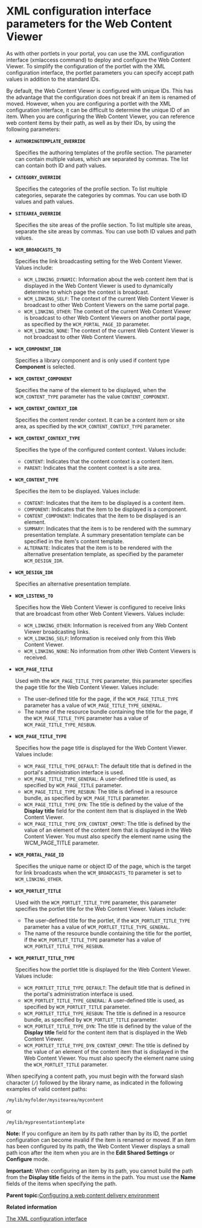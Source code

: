# XML configuration interface parameters for the Web Content Viewer 

As with other portlets in your portal, you can use the XML configuration interface \(xmlaccess command\) to deploy and configure the Web Content Viewer. To simplify the configuration of the portlet with the XML configuration interface, the portlet parameters you can specify accept path values in addition to the standard IDs.

By default, the Web Content Viewer is configured with unique IDs. This has the advantage that the configuration does not break if an item is renamed of moved. However, when you are configuring a portlet with the XML configuration interface, it can be difficult to determine the unique ID of an item. When you are configuring the Web Content Viewer, you can reference web content items by their path, as well as by their IDs, by using the following parameters:

-   **`AUTHORINGTEMPLATE_OVERRIDE`**

    Specifies the authoring templates of the profile section. The parameter can contain multiple values, which are separated by commas. The list can contain both ID and path values.

-   **`CATEGORY_OVERRIDE`**

    Specifies the categories of the profile section. To list multiple categories, separate the categories by commas. You can use both ID values and path values.

-   **`SITEAREA_OVERRIDE`**

    Specifies the site areas of the profile section. To list multiple site areas, separate the site areas by commas. You can use both ID values and path values.

-   **`WCM_BROADCASTS_TO`**

    Specifies the link broadcasting setting for the Web Content Viewer. Values include:

    -   `WCM_LINKING_DYNAMIC`: Information about the web content item that is displayed in the Web Content Viewer is used to dynamically determine to which page the context is broadcast.
    -   `WCM_LINKING_SELF`: The context of the current Web Content Viewer is broadcast to other Web Content Viewers on the same portal page.
    -   `WCM_LINKING_OTHER`: The context of the current Web Content Viewer is broadcast to other Web Content Viewers on another portal page, as specified by the `WCM_PORTAL_PAGE_ID` parameter.
    -   `WCM_LINKING_NONE`: The context of the current Web Content Viewer is not broadcast to other Web Content Viewers.
-   **`WCM_COMPONENT_IDR`**

    Specifies a library component and is only used if content type **Component** is selected.

-   **`WCM_CONTENT_COMPONENT`**

    Specifies the name of the element to be displayed, when the `WCM_CONTENT_TYPE` parameter has the value `CONTENT_COMPONENT`.

-   **`WCM_CONTENT_CONTEXT_IDR`**

    Specifies the content render context. It can be a content item or site area, as specified by the `WCM_CONTENT_CONTEXT_TYPE` parameter.

-   **`WCM_CONTENT_CONTEXT_TYPE`**

    Specifies the type of the configured content context. Values include:

    -   `CONTENT`: Indicates that the content context is a content item.
    -   `PARENT`: Indicates that the content context is a site area.
-   **`WCM_CONTENT_TYPE`**

    Specifies the item to be displayed. Values include:

    -   `CONTENT`: Indicates that the item to be displayed is a content item.
    -   `COMPONENT`: Indicates that the item to be displayed is a component.
    -   `CONTENT_COMPONENT`: Indicates that the item to be displayed is an element.
    -   `SUMMARY`: Indicates that the item is to be rendered with the summary presentation template. A summary presentation template can be specified in the item's content template.
    -   `ALTERNATE`: Indicates that the item is to be rendered with the alternative presentation template, as specified by the parameter `WCM_DESIGN_IDR`.
-   **`WCM_DESIGN_IDR`**

    Specifies an alternative presentation template.

-   **`WCM_LISTENS_TO`**

    Specifies how the Web Content Viewer is configured to receive links that are broadcast from other Web Content Viewers. Values include:

    -   `WCM_LINKING_OTHER`: Information is received from any Web Content Viewer broadcasting links.
    -   `WCM_LINKING_SELF`: Information is received only from this Web Content Viewer.
    -   `WCM_LINKING_NONE`: No information from other Web Content Viewers is received.
-   **`WCM_PAGE_TITLE`**

    Used with the `WCM_PAGE_TITLE_TYPE` parameter, this parameter specifies the page title for the Web Content Viewer. Values include:

    -   The user-defined title for the page, if the `WCM_PAGE_TITLE_TYPE` parameter has a value of `WCM_PAGE_TITLE_TYPE_GENERAL`.
    -   The name of the resource bundle containing the title for the page, if the `WCM_PAGE_TITLE_TYPE` parameter has a value of `WCM_PAGE_TITLE_TYPE_RESBUN`.
-   **`WCM_PAGE_TITLE_TYPE`**

    Specifies how the page title is displayed for the Web Content Viewer. Values include:

    -   `WCM_PAGE_TITLE_TYPE_DEFAULT`: The default title that is defined in the portal's administration interface is used.
    -   `WCM_PAGE_TITLE_TYPE_GENERAL`: A user-defined title is used, as specified by `WCM_PAGE_TITLE` parameter.
    -   `WCM_PAGE_TITLE_TYPE_RESBUN`: The title is defined in a resource bundle, as specified by `WCM_PAGE_TITLE` parameter.
    -   `WCM_PAGE_TITLE_TYPE_DYN`: The title is defined by the value of the **Display title** field for the content item that is displayed in the Web Content Viewer.
    -   `WCM_PAGE_TITLE_TYPE_DYN_CONTENT_CMPNT`: The title is defined by the value of an element of the content item that is displayed in the Web Content Viewer. You must also specify the element name using the WCM\_PAGE\_TITLE parameter.
-   **`WCM_PORTAL_PAGE_ID`**

    Specifies the unique name or object ID of the page, which is the target for link broadcasts when the `WCM_BROADCASTS_TO` parameter is set to `WCM_LINKING_OTHER`.

-   **`WCM_PORTLET_TITLE`**

    Used with the `WCM_PORTLET_TITLE_TYPE` parameter, this parameter specifies the portlet title for the Web Content Viewer. Values include:

    -   The user-defined title for the portlet, if the `WCM_PORTLET_TITLE_TYPE` parameter has a value of `WCM_PORTLET_TITLE_TYPE_GENERAL`.
    -   The name of the resource bundle containing the title for the portlet, if the `WCM_PORTLET_TITLE_TYPE` parameter has a value of `WCM_PORTLET_TITLE_TYPE_RESBUN`.
-   **`WCM_PORTLET_TITLE_TYPE`**

    Specifies how the portlet title is displayed for the Web Content Viewer. Values include:

    -   `WCM_PORTLET_TITLE_TYPE_DEFAULT`: The default title that is defined in the portal's administration interface is used.
    -   `WCM_PORTLET_TITLE_TYPE_GENERAL`: A user-defined title is used, as specified by `WCM_PORTLET_TITLE` parameter.
    -   `WCM_PORTLET_TITLE_TYPE_RESBUN`: The title is defined in a resource bundle, as specified by `WCM_PORTLET_TITLE` parameter.
    -   `WCM_PORTLET_TITLE_TYPE_DYN`: The title is defined by the value of the **Display title** field for the content item that is displayed in the Web Content Viewer.
    -   `WCM_PORTLET_TITLE_TYPE_DYN_CONTENT_CMPNT`: The title is defined by the value of an element of the content item that is displayed in the Web Content Viewer. You must also specify the element name using the `WCM_PORTLET_TITLE` parameter.

When specifying a content path, you must begin with the forward slash character \(`/`\) followed by the library name, as indicated in the following examples of valid content paths:

```
/mylib/myfolder/mysitearea/mycontent
```

or

```
/mylib/mypresentationtemplate
```

**Note:** If you configure an item by its path rather than by its ID, the portlet configuration can become invalid if the item is renamed or moved. If an item has been configured by its path, the Web Content Viewer displays a small path icon after the item when you are in the **Edit Shared Settings** or **Configure** mode.

**Important:** When configuring an item by its path, you cannot build the path from the **Display title** fields of the items in the path. You must use the **Name** fields of the items when specifying the path.

**Parent topic:**[Configuring a web content delivery environment ](../wcm/wcm_install_cfgdelivery.md)

**Related information**  


[The XML configuration interface ](../admin-system/admxmlai.md)

